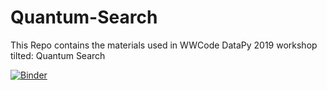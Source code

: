 # Quantum-Search
This Repo contains the materials used in WWCode DataPy 2019 workshop tilted: Quantum Search

[![Binder](https://mybinder.org/badge_logo.svg)](https://mybinder.org/v2/gh/SaraM92/Quantum-Search/master)

